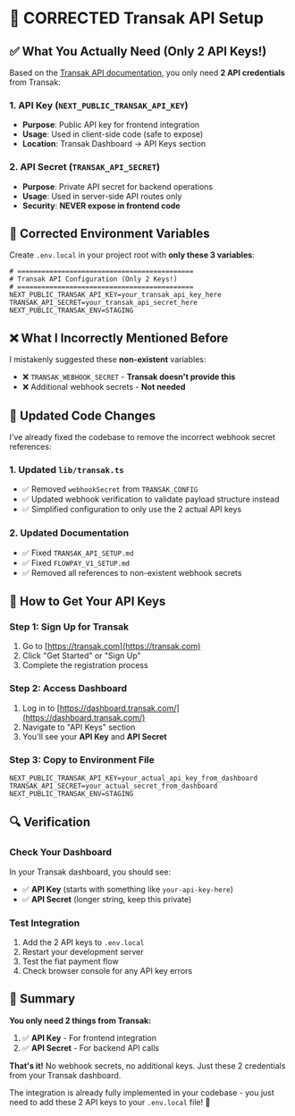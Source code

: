 # 🔧 **CORRECTED Transak API Setup**

## ✅ **What You Actually Need (Only 2 API Keys!)**

Based on the [Transak API documentation](https://docs.transak.com/reference/refresh-access-token), you only need **2 API credentials** from Transak:

### **1. API Key** (`NEXT_PUBLIC_TRANSAK_API_KEY`)
- **Purpose**: Public API key for frontend integration
- **Usage**: Used in client-side code (safe to expose)
- **Location**: Transak Dashboard → API Keys section

### **2. API Secret** (`TRANSAK_API_SECRET`)
- **Purpose**: Private API secret for backend operations
- **Usage**: Used in server-side API routes only
- **Security**: **NEVER expose in frontend code**

## 📝 **Corrected Environment Variables**

Create `.env.local` in your project root with **only these 3 variables**:

```env
# ============================================
# Transak API Configuration (Only 2 Keys!)
# ============================================
NEXT_PUBLIC_TRANSAK_API_KEY=your_transak_api_key_here
TRANSAK_API_SECRET=your_transak_api_secret_here
NEXT_PUBLIC_TRANSAK_ENV=STAGING
```

## ❌ **What I Incorrectly Mentioned Before**

I mistakenly suggested these **non-existent** variables:
- ❌ `TRANSAK_WEBHOOK_SECRET` - **Transak doesn't provide this**
- ❌ Additional webhook secrets - **Not needed**

## 🔄 **Updated Code Changes**

I've already fixed the codebase to remove the incorrect webhook secret references:

### **1. Updated `lib/transak.ts`**
- ✅ Removed `webhookSecret` from `TRANSAK_CONFIG`
- ✅ Updated webhook verification to validate payload structure instead
- ✅ Simplified configuration to only use the 2 actual API keys

### **2. Updated Documentation**
- ✅ Fixed `TRANSAK_API_SETUP.md`
- ✅ Fixed `FLOWPAY_V1_SETUP.md`
- ✅ Removed all references to non-existent webhook secrets

## 🚀 **How to Get Your API Keys**

### **Step 1: Sign Up for Transak**
1. Go to [https://transak.com](https://transak.com)
2. Click "Get Started" or "Sign Up"
3. Complete the registration process

### **Step 2: Access Dashboard**
1. Log in to [https://dashboard.transak.com/](https://dashboard.transak.com/)
2. Navigate to "API Keys" section
3. You'll see your **API Key** and **API Secret**

### **Step 3: Copy to Environment File**
```env
NEXT_PUBLIC_TRANSAK_API_KEY=your_actual_api_key_from_dashboard
TRANSAK_API_SECRET=your_actual_secret_from_dashboard
NEXT_PUBLIC_TRANSAK_ENV=STAGING
```

## 🔍 **Verification**

### **Check Your Dashboard**
In your Transak dashboard, you should see:
- ✅ **API Key** (starts with something like `your-api-key-here`)
- ✅ **API Secret** (longer string, keep this private)

### **Test Integration**
1. Add the 2 API keys to `.env.local`
2. Restart your development server
3. Test the fiat payment flow
4. Check browser console for any API key errors

## 🎯 **Summary**

**You only need 2 things from Transak:**
1. ✅ **API Key** - For frontend integration
2. ✅ **API Secret** - For backend API calls

**That's it!** No webhook secrets, no additional keys. Just these 2 credentials from your Transak dashboard.

The integration is already fully implemented in your codebase - you just need to add these 2 API keys to your `.env.local` file! 🚀
